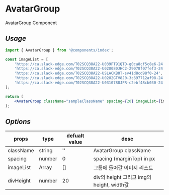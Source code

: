 # AvatarGroup

AvatarGroup Component

## _Usage_

```jsx
import { AvatarGroup } from '@components/index';

const imageList = [
	'https://ca.slack-edge.com/T02SCQ38A22-U039FT91QTD-g0ca8cf5c8e6-24',
	'https://ca.slack-edge.com/T02SCQ38A22-U02U080JHC2-29078f07fef3-24',
	'https://ca.slack-edge.com/T02SCQ38A22-USLACKBOT-sv41d8cd98f0-24',
	'https://ca.slack-edge.com/T02SCQ38A22-U02U2GTV8J0-3c397712af98-24',
	'https://ca.slack-edge.com/T02SCQ38A22-U0310788JFR-c2ebf48cb030-24',
];

return (
	<AvatarGroup className="sampleClassName" spacing={20} imageList={imageList} divHeight={20} />
);
```

## _Options_

| props     | type          | defualt value | desc                                      |
| --------- | ------------- | ------------- | ----------------------------------------- |
| className | string        | ''            | AvatarGroup className                     |
| spacing   | number        | 0             | spacing (marginTop) in px                 |
| imageList | Array<string> | []            | 그룹에 들어갈 이미지 리스트               |
| divHeight | number        | 20            | div의 height 그리고 img의 height, width값 |
